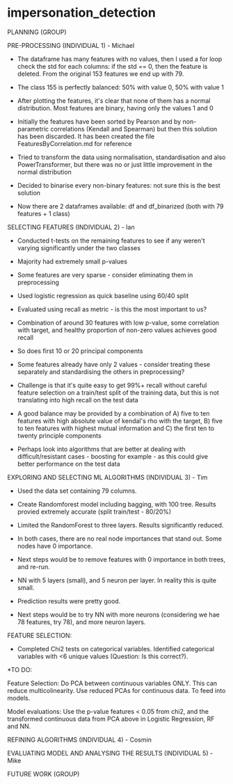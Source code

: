 # impersonation_detection


PLANNING (GROUP)

PRE-PROCESSING (INDIVIDUAL 1) - Michael

* The dataframe has many features with no values, then I used a for loop check the std for each columns: if the std == 0, then the feature is deleted. From the original 153 features we end up with 79.

* The class 155 is perfectly balanced: 50% with value 0, 50% with value 1

* After plotting the features, it's clear that none of them has a normal distribution. Most features are binary, having only the values 1 and 0

* Initially the features have been sorted by Pearson and by non-parametric correlations (Kendall and Spearman) but then this solution has been discarded. It has been created the file FeaturesByCorrelation.md for reference


* Tried to transform the data using normalisation, standardisation and also PowerTransformer, but there was no or just little improvement in the normal distribution

* Decided to binarise every non-binary features: not sure this is the best solution

* Now there are 2 dataframes available: df and df_binarized (both with 79 features + 1 class)




SELECTING FEATURES (INDIVIDUAL 2) - Ian

* Conducted t-tests on the remaining features to see if any weren't varying significantly under the two classes

* Majority had extremely small p-values

* Some features are very sparse - consider eliminating them in preprocessing

* Used logistic regression as quick baseline using 60/40 split

* Evaluated using recall as metric - is this the most important to us?

* Combination of around 30 features with low p-value, some correlation with target, and healthy proportion of non-zero values achieves good recall

* So does first 10 or 20 principal components

* Some features already have only 2 values - consider treating these separately and standardising the others in preprocessing?

* Challenge is that it's quite easy to get 99%+ recall without careful feature selection on a train/test split of the training data, but this is not translating into high recall on the test data

* A good balance may be provided by a combination of A) five to ten features with high absolute value of kendal's rho with the target, B) five to ten features with highest mutual information and C) the first ten to twenty principle components

* Perhaps look into algorithms that are better at dealing with difficult/resistant cases - boosting for example - as this could give better performance on the test data

EXPLORING AND SELECTING ML ALGORITHMS (INDIVIDUAL 3) - Tim


* Used the data set containing 79 columns.

* Create Randomforest model including bagging, with 100 tree. Results provied extremely accurate (split train/test - 80/20%)

* Limited the RandomForest to three layers. Results significantly reduced.

* In both cases, there are no real node importances that stand out. Some nodes have 0 importance.

* Next steps would be to remove features with 0 importance in both trees, and re-run.

* NN with 5 layers (small), and 5 neuron per layer. In reality this is quite small. 

* Prediction results were pretty good.

* Next steps would be to try NN with more neurons (considering we hae 78 features, try 78), and more neuron layers.

FEATURE SELECTION:

* Completed Chi2 tests on categorical variables. Identified categorical variables with <6 unique values (Question: Is this correct?).

*TO DO: 

Feature Selection: Do PCA between continuous variables ONLY. This can reduce multicolinearity. Use reduced PCAs for continuous data. To feed into models.

Model evaluations: Use the p-value features < 0.05 from chi2, and the transformed continuous data from PCA above in Logistic Regression, RF and NN. 



REFINING ALGORITHMS (INDIVIDUAL 4) - Cosmin

EVALUATING MODEL AND ANALYSING THE RESULTS (INDIVIDUAL 5) - Mike

FUTURE WORK (GROUP)
